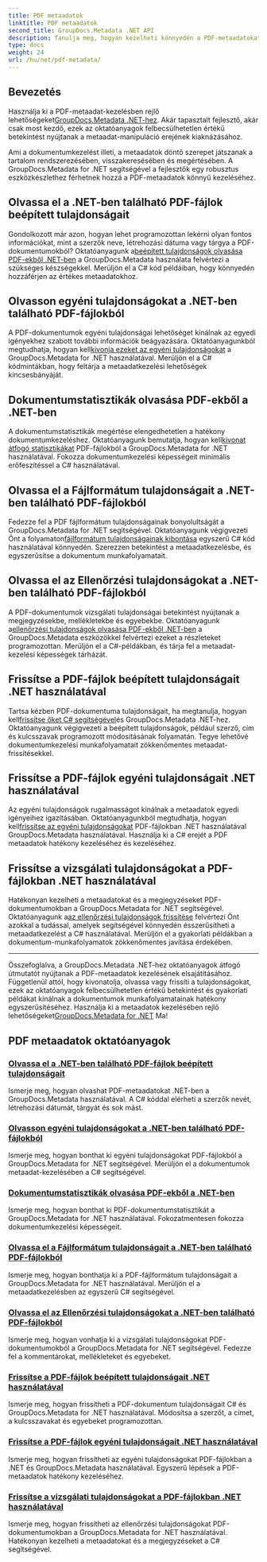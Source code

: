 ```yaml
---
title: PDF metaadatok
linktitle: PDF metaadatok
second_title: GroupDocs.Metadata .NET API
description: Tanulja meg, hogyan kezelheti könnyedén a PDF-metaadatokat a GroupDocs.Metadata for .NET oktatóanyaggal. Hozzáférés a beépített és egyéni tulajdonságokhoz C# kóddal.
type: docs
weight: 24
url: /hu/net/pdf-metadata/
---
```

## Bevezetés

 Használja ki a PDF-metaadat-kezelésben rejlő lehetőségeket[GroupDocs.Metadata .NET-hez](https://www.groupdocs.com/products/metadata/net). Akár tapasztalt fejlesztő, akár csak most kezdő, ezek az oktatóanyagok felbecsülhetetlen értékű betekintést nyújtanak a metaadat-manipuláció erejének kiaknázásához.

Ami a dokumentumkezelést illeti, a metaadatok döntő szerepet játszanak a tartalom rendszerezésében, visszakeresésében és megértésében. A GroupDocs.Metadata for .NET segítségével a fejlesztők egy robusztus eszközkészlethez férhetnek hozzá a PDF-metaadatok könnyű kezeléséhez.

## Olvassa el a .NET-ben található PDF-fájlok beépített tulajdonságait

 Gondolkozott már azon, hogyan lehet programozottan lekérni olyan fontos információkat, mint a szerzők neve, létrehozási dátuma vagy tárgya a PDF-dokumentumokból? Oktatóanyagunk a[beépített tulajdonságok olvasása PDF-ekből .NET-ben](./read-built-in-properties-pdfs/) a GroupDocs.Metadata használata felvértezi a szükséges készségekkel. Merüljön el a C# kód példáiban, hogy könnyedén hozzáférjen az értékes metaadatokhoz.


## Olvasson egyéni tulajdonságokat a .NET-ben található PDF-fájlokból

 A PDF-dokumentumok egyéni tulajdonságai lehetőséget kínálnak az egyedi igényekhez szabott további információk beágyazására. Oktatóanyagunkból megtudhatja, hogyan kell[kivonja ezeket az egyéni tulajdonságokat](./read-custom-properties-pdfs/) a GroupDocs.Metadata for .NET használatával. Merüljön el a C# kódmintákban, hogy feltárja a metaadatkezelési lehetőségek kincsesbányáját.


## Dokumentumstatisztikák olvasása PDF-ekből a .NET-ben

 A dokumentumstatisztikák megértése elengedhetetlen a hatékony dokumentumkezeléshez. Oktatóanyagunk bemutatja, hogyan kell[kivonat átfogó statisztikákat](./read-document-statistics-pdfs/) PDF-fájlokból a GroupDocs.Metadata for .NET használatával. Fokozza dokumentumkezelési képességeit minimális erőfeszítéssel a C# használatával.

## Olvassa el a Fájlformátum tulajdonságait a .NET-ben található PDF-fájlokból

Fedezze fel a PDF fájlformátum tulajdonságainak bonyolultságát a GroupDocs.Metadata for .NET segítségével. Oktatóanyagunk végigvezeti Önt a folyamaton[fájlformátum tulajdonságainak kibontása](./read-file-format-properties-pdfs/) egyszerű C# kód használatával könnyedén. Szerezzen betekintést a metaadatkezelésbe, és egyszerűsítse a dokumentum munkafolyamatait.

## Olvassa el az Ellenőrzési tulajdonságokat a .NET-ben található PDF-fájlokból

 A PDF-dokumentumok vizsgálati tulajdonságai betekintést nyújtanak a megjegyzésekbe, mellékletekbe és egyebekbe. Oktatóanyagunk a[ellenőrzési tulajdonságok olvasása PDF-ekből .NET-ben](./read-inspection-properties-pdfs/) a GroupDocs.Metadata eszközökkel felvértezi ezeket a részleteket programozottan. Merüljön el a C#-példákban, és tárja fel a metaadat-kezelési képességek tárházát.

## Frissítse a PDF-fájlok beépített tulajdonságait .NET használatával

 Tartsa kézben PDF-dokumentuma tulajdonságait, ha megtanulja, hogyan kell[frissítse őket C# segítségével](./update-built-in-properties-pdfs/)és GroupDocs.Metadata .NET-hez. Oktatóanyagunk végigvezeti a beépített tulajdonságok, például szerző, cím és kulcsszavak programozott módosításának folyamatán. Tegye lehetővé dokumentumkezelési munkafolyamatait zökkenőmentes metaadat-frissítésekkel.

## Frissítse a PDF-fájlok egyéni tulajdonságait .NET használatával

 Az egyéni tulajdonságok rugalmasságot kínálnak a metaadatok egyedi igényeihez igazításában. Oktatóanyagunkból megtudhatja, hogyan kell[frissítse az egyéni tulajdonságokat](./update-custom-properties-pdfs/) PDF-fájlokban .NET használatával GroupDocs.Metadata használatával. Használja ki a C# erejét a PDF metaadatok hatékony kezeléséhez és kezeléséhez.

## Frissítse a vizsgálati tulajdonságokat a PDF-fájlokban .NET használatával

 Hatékonyan kezelheti a metaadatokat és a megjegyzéseket PDF-dokumentumokban a GroupDocs.Metadata for .NET segítségével. Oktatóanyagunk a[az ellenőrzési tulajdonságok frissítése](./update-inspection-properties-pdfs/) felvértezi Önt azokkal a tudással, amelyek segítségével könnyedén ésszerűsítheti a metaadatkezelést a C# használatával. Merüljön el a gyakorlati példákban a dokumentum-munkafolyamatok zökkenőmentes javítása érdekében.

----

Összefoglalva, a GroupDocs.Metadata .NET-hez oktatóanyagok átfogó útmutatót nyújtanak a PDF-metaadatok kezelésének elsajátításához. Függetlenül attól, hogy kivonatolja, olvassa vagy frissíti a tulajdonságokat, ezek az oktatóanyagok felbecsülhetetlen értékű betekintést és gyakorlati példákat kínálnak a dokumentumok munkafolyamatainak hatékony egyszerűsítéséhez. Használja ki a metaadatok kezelésében rejlő lehetőségeket[GroupDocs.Metadata for .NET](https://www.groupdocs.com/products/metadata/net) Ma!
## PDF metaadatok oktatóanyagok
### [Olvassa el a .NET-ben található PDF-fájlok beépített tulajdonságait](./read-built-in-properties-pdfs/)
Ismerje meg, hogyan olvashat PDF-metaadatokat .NET-ben a GroupDocs.Metadata használatával. A C# kóddal elérheti a szerzők nevét, létrehozási dátumát, tárgyát és sok mást.
### [Olvasson egyéni tulajdonságokat a .NET-ben található PDF-fájlokból](./read-custom-properties-pdfs/)
Ismerje meg, hogyan bonthat ki egyéni tulajdonságokat PDF-fájlokból a GroupDocs.Metadata for .NET segítségével. Merüljön el a dokumentumok metaadat-kezelésében a C# segítségével.
### [Dokumentumstatisztikák olvasása PDF-ekből a .NET-ben](./read-document-statistics-pdfs/)
Ismerje meg, hogyan bonthat ki PDF-dokumentumstatisztikát a GroupDocs.Metadata for .NET használatával. Fokozatmentesen fokozza dokumentumkezelési képességeit.
### [Olvassa el a Fájlformátum tulajdonságait a .NET-ben található PDF-fájlokból](./read-file-format-properties-pdfs/)
Ismerje meg, hogyan bonthatja ki a PDF-fájlformátum tulajdonságait a GroupDocs.Metadata for .NET használatával. Merüljön el a metaadatkezelésben az egyszerű C# segítségével.
### [Olvassa el az Ellenőrzési tulajdonságokat a .NET-ben található PDF-fájlokból](./read-inspection-properties-pdfs/)
Ismerje meg, hogyan vonhatja ki a vizsgálati tulajdonságokat PDF-dokumentumokból a GroupDocs.Metadata for .NET segítségével. Fedezze fel a kommentárokat, mellékleteket és egyebeket.
### [Frissítse a PDF-fájlok beépített tulajdonságait .NET használatával](./update-built-in-properties-pdfs/)
Ismerje meg, hogyan frissítheti a PDF-dokumentum tulajdonságait C# és GroupDocs.Metadata for .NET használatával. Módosítsa a szerzőt, a címet, a kulcsszavakat és egyebeket programozottan.
### [Frissítse a PDF-fájlok egyéni tulajdonságait .NET használatával](./update-custom-properties-pdfs/)
Ismerje meg, hogyan frissítheti az egyéni tulajdonságokat PDF-fájlokban a .NET és GroupDocs.Metadata használatával. Egyszerű lépések a PDF-metaadatok hatékony kezeléséhez.
### [Frissítse a vizsgálati tulajdonságokat a PDF-fájlokban .NET használatával](./update-inspection-properties-pdfs/)
Ismerje meg, hogyan frissítheti az ellenőrzési tulajdonságokat PDF-dokumentumokban a GroupDocs.Metadata for .NET használatával. Hatékonyan kezelheti a metaadatokat és a megjegyzéseket a C# segítségével.